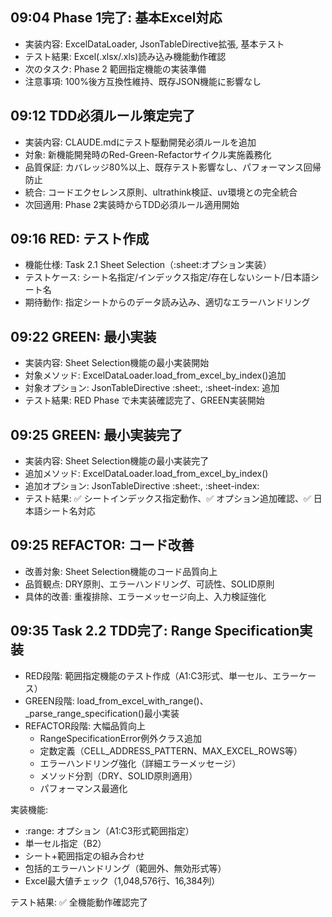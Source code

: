 ## 09:04 Phase 1完了: 基本Excel対応
- 実装内容: ExcelDataLoader, JsonTableDirective拡張, 基本テスト
- テスト結果: Excel(.xlsx/.xls)読み込み機能動作確認
- 次のタスク: Phase 2 範囲指定機能の実装準備
- 注意事項: 100%後方互換性維持、既存JSON機能に影響なし
## 09:12 TDD必須ルール策定完了
- 実装内容: CLAUDE.mdにテスト駆動開発必須ルールを追加
- 対象: 新機能開発時のRed-Green-Refactorサイクル実施義務化
- 品質保証: カバレッジ80%以上、既存テスト影響なし、パフォーマンス回帰防止
- 統合: コードエクセレンス原則、ultrathink検証、uv環境との完全統合
- 次回適用: Phase 2実装時からTDD必須ルール適用開始
## 09:16 RED: テスト作成
- 機能仕様: Task 2.1 Sheet Selection（:sheet:オプション実装）
- テストケース: シート名指定/インデックス指定/存在しないシート/日本語シート名
- 期待動作: 指定シートからのデータ読み込み、適切なエラーハンドリング
## 09:22 GREEN: 最小実装
- 実装内容: Sheet Selection機能の最小実装開始
- 対象メソッド: ExcelDataLoader.load_from_excel_by_index()追加
- 対象オプション: JsonTableDirective :sheet:, :sheet-index: 追加
- テスト結果: RED Phase で未実装確認完了、GREEN実装開始
## 09:25 GREEN: 最小実装完了
- 実装内容: Sheet Selection機能の最小実装完了
- 追加メソッド: ExcelDataLoader.load_from_excel_by_index()
- 追加オプション: JsonTableDirective :sheet:, :sheet-index:
- テスト結果: ✅ シートインデックス指定動作、✅ オプション追加確認、✅ 日本語シート名対応
## 09:25 REFACTOR: コード改善
- 改善対象: Sheet Selection機能のコード品質向上
- 品質観点: DRY原則、エラーハンドリング、可読性、SOLID原則
- 具体的改善: 重複排除、エラーメッセージ向上、入力検証強化

## 09:35 Task 2.2 TDD完了: Range Specification実装
- RED段階: 範囲指定機能のテスト作成（A1:C3形式、単一セル、エラーケース）
- GREEN段階: load_from_excel_with_range()、_parse_range_specification()最小実装
- REFACTOR段階: 大幅品質向上
  - RangeSpecificationError例外クラス追加
  - 定数定義（CELL_ADDRESS_PATTERN、MAX_EXCEL_ROWS等）
  - エラーハンドリング強化（詳細エラーメッセージ）
  - メソッド分割（DRY、SOLID原則適用）
  - パフォーマンス最適化

実装機能:
- :range: オプション（A1:C3形式範囲指定）
- 単一セル指定（B2）
- シート+範囲指定の組み合わせ
- 包括的エラーハンドリング（範囲外、無効形式等）
- Excel最大値チェック（1,048,576行、16,384列）

テスト結果: ✅ 全機能動作確認完了
